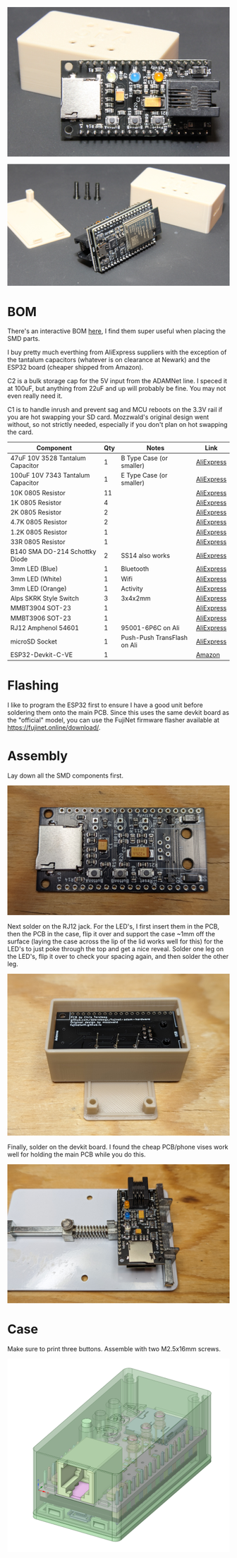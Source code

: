![devkit-mini-assembled](../docs/devkit-mini-assembled.jpg)

![devkit-mini-esp32](../docs/devkit-mini-esp32.jpg)

# BOM

There's an interactive BOM [here](https://djtersteegc.github.io/fujinet-adam-hardware/ibom-devkit-mini.html), I find them super useful when placing the SMD parts. 

I buy pretty much everthing from AliExpress suppliers with the exception of the tantalum capacitors (whatever is on clearance at Newark) and the ESP32 board (cheaper shipped from Amazon).

C2 is a bulk storage cap for the 5V input from the ADAMNet line.  I speced it at 100uF, but anything from 22uF and up will probably be fine.  You may not even really need it.

C1 is to handle inrush and prevent sag and MCU reboots on the 3.3V rail if you are hot swapping your SD card.  Mozzwald's original design went without, so not strictly needed, especially if you don't plan on hot swapping the card.

| Component                         | Qty  | Notes                       | Link                                                         |
| --------------------------------- | ---- | --------------------------- | ------------------------------------------------------------ |
| 47uF 10V 3528 Tantalum Capacitor  | 1    | B Type Case (or smaller)    | [AliExpress](https://www.aliexpress.us/item/2251832779546992.html) |
| 100uF 10V 7343 Tantalum Capacitor | 1    | E Type Case (or smaller)    | [AliExpress](https://www.aliexpress.us/item/2251832782845246.html) |
| 10K 0805 Resistor                 | 11   |                             | [AliExpress](https://www.aliexpress.us/item/3256801607747550.html) |
| 1K 0805 Resistor                  | 4    |                             | [AliExpress](https://www.aliexpress.us/item/3256801607747550.html) |
| 2K 0805 Resistor                  | 2    |                             | [AliExpress](https://www.aliexpress.us/item/3256801607747550.html) |
| 4.7K 0805 Resistor                | 2    |                             | [AliExpress](https://www.aliexpress.us/item/3256801607747550.html) |
| 1.2K 0805 Resistor                | 1    |                             | [AliExpress](https://www.aliexpress.us/item/3256801607747550.html) |
| 33R 0805 Resistor                 | 1    |                             | [AliExpress](https://www.aliexpress.us/item/3256801607747550.html) |
| B140 SMA DO-214 Schottky Diode    | 2    | SS14 also works             | [AliExpress](https://www.aliexpress.us/item/2255800145156429.html) |
| 3mm LED (Blue)                    | 1    | Bluetooth                   | [AliExpress](https://www.aliexpress.us/item/2255800226600744.html) |
| 3mm LED (White)                   | 1    | Wifi                        | [AliExpress](https://www.aliexpress.us/item/2255800226600744.html) |
| 3mm LED (Orange)                  | 1    | Activity                    | [AliExpress](https://www.aliexpress.us/item/2255800226600744.html) |
| Alps SKRK Style Switch            | 3    | 3x4x2mm                     | [AliExpress](https://www.aliexpress.us/item/2255801131587911.html) |
| MMBT3904 SOT-23                   | 1    |                             | [AliExpress](https://www.aliexpress.us/item/3256802985590487.html) |
| MMBT3906 SOT-23                   | 1    |                             | [AliExpress](https://www.aliexpress.us/item/3256802985563795.html) |
| RJ12 Amphenol 54601               | 1    | 95001-6P6C on Ali           | [AliExpress](https://www.aliexpress.us/item/3256802891796239.html) |
| microSD Socket                    | 1    | Push-Push TransFlash on Ali | [AliExpress](https://www.aliexpress.us/item/2251832615736950.html) |
| ESP32-Devkit-C-VE                 | 1    |                             | [Amazon](https://www.amazon.com/dp/B087TNPQCV)               |

# Flashing

I like to program the ESP32 first to ensure I have a good unit before soldering them onto the main PCB. Since this uses the same devkit board as the "official" model, you can use the FujiNet firmware flasher available at https://fujinet.online/download/. 

# Assembly

Lay down all the SMD components first.

![devkit-mini-smd-only](../docs/devkit-mini-smd-only.jpg) 

Next solder on the RJ12 jack.  For the LED's, I first insert them in the PCB, then the PCB in the case, flip it over and support the case ~1mm off the surface (laying the case across the lip of the lid works well for this) for the LED's to just poke through the top and get a nice reveal. Solder one leg on the LED's, flip it over to check your spacing again, and then solder the other leg.

![devkit-mini-led-install](../docs/devkit-mini-led-install.jpg)

Finally, solder on the devkit board.  I found the cheap PCB/phone vises work well for holding the main PCB while you do this.

![devkit-mini-pcb-vise](../docs/devkit-mini-pcb-vise.jpg)

# Case

Make sure to print three buttons.  Assemble with two M2.5x16mm screws.

![devkit-mini-designspark](../docs/devkit-mini-designspark.png)